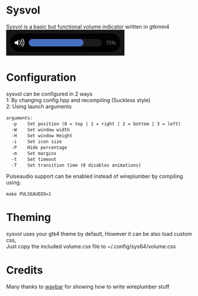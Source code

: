 # Sysvol
Sysvol is a basic but functional volume indicator written in gtkmm4<br>
![preview](https://github.com/AmirDahan/sysvol/blob/main/preview.jpg "preview")

# Configuration
sysvol can be configured in 2 ways<br>
1: By changing config.hpp and recompiling (Suckless style)<br>
2: Using launch arguments<br>
```
arguments:
  -p	Set position (0 = top | 1 = right | 2 = bottom | 3 = left)
  -W	Set window width
  -H	Set window Height
  -i	Set icon size
  -P	Hide percentage
  -m	Set margins
  -t	Set timeout
  -T	Set transition time (0 disables animations)
```

Pulseaudio support can be enabled instead of wireplumber by compiling using:<br>
```
make PULSEAUDIO=1
```

# Theming
sysvol uses your gtk4 theme by default, However it can be also load custom css,<br>
Just copy the included volume.css file to ~/.config/sys64/volume.css<br>

# Credits
Many thanks to [waybar](https://github.com/Alexays/Waybar) for showing how to write wireplumber stuff<br>
